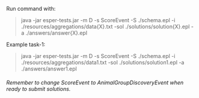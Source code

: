 Run command with:
> java -jar esper-tests.jar -m D -s ScoreEvent -S ./schema.epl -i ./resources/aggregations/data{X}.txt -sol ./solutions/solution{X}.epl -a ./answers/answer{X}.epl

Example task-1:
> java -jar esper-tests.jar -m D -s ScoreEvent -S ./schema.epl -i ./resources/aggregations/data1.txt -sol ./solutions/solution1.epl -a ./answers/answer1.epl

###### Remember to change ScoreEvent to AnimalGroupDiscoveryEvent when ready to submit solutions.
